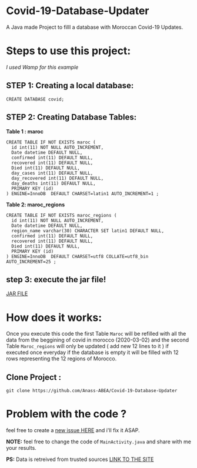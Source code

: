 # Covid-19-Database-Updater
A Java made Project to filll a database with Moroccan Covid-19 Updates.

# Steps to use this project:
*I used Wamp for this example*
## STEP 1: Creating a local database: 
```
CREATE DATABASE covid;
```
## STEP 2: Creating Database Tables: 
**Table 1 : maroc**
```
CREATE TABLE IF NOT EXISTS maroc (
  id int(11) NOT NULL AUTO_INCREMENT,
  Date datetime DEFAULT NULL,
  confirmed int(11) DEFAULT NULL,
  recovered int(11) DEFAULT NULL,
  Died int(11) DEFAULT NULL,
  day_cases int(11) DEFAULT NULL,
  day_recovered int(11) DEFAULT NULL,
  day_deaths int(11) DEFAULT NULL,
  PRIMARY KEY (id)
) ENGINE=InnoDB  DEFAULT CHARSET=latin1 AUTO_INCREMENT=1 ;
```

**Table 2: maroc_regions**
```
CREATE TABLE IF NOT EXISTS maroc_regions (
  id int(11) NOT NULL AUTO_INCREMENT,
  Date datetime DEFAULT NULL,
  region_name varchar(30) CHARACTER SET latin1 DEFAULT NULL,
  confirmed int(11) DEFAULT NULL,
  recovered int(11) DEFAULT NULL,
  Died int(11) DEFAULT NULL,
  PRIMARY KEY (id)
) ENGINE=InnoDB  DEFAULT CHARSET=utf8 COLLATE=utf8_bin AUTO_INCREMENT=25 ;
```

## step 3: execute the jar file!
[JAR FILE](https://github.com/Anass-ABEA/Covid-19-Database-Updater/tree/master/Execute)

# How does it works: 
Once you execute this code the first Table `Maroc` will be refilled with all the data from the beggining of covid in morocco (2020-03-02) and the second Table `Maroc_regions` will only be updated ( add new 12 lines to it ) if executed once everyday if the database is empty it will be filled with 12 rows representing the 12 regions of Morocco.
## Clone Project : 
`git clone https://github.com/Anass-ABEA/Covid-19-Database-Updater`
# Problem with the code ? 
feel free to create a [new issue HERE](https://github.com/Anass-ABEA/Covid-19-Database-Updater/issues) and i'll fix it ASAP.

**NOTE:** feel free to change the code of `MainActivity.java` and share with me your results.

**PS:**  Data is retreived from trusted sources [LINK TO THE SITE](http://www.geomatic.ma/fr/)
